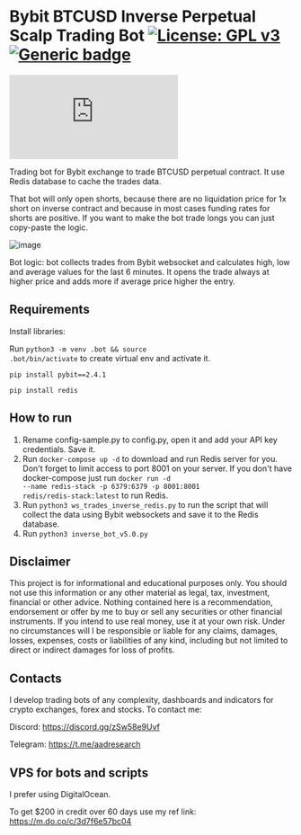 # Bybit BTCUSD Inverse Perpetual Scalp Trading Bot <a href="https://github.com/ryu878/bybit_scalp_bot/blob/main/LICENSE.MD">[![License: GPL v3](https://img.shields.io/badge/License-GPLv3-blue.svg)](https://aadresearch.xyz) [![Generic badge](https://img.shields.io/badge/Python-3.8+-<COLOR>.svg)](https://aadresearch.xyz) 
  
[![Latest release](https://badgen.net/github/release/Naereen/Strapdown.js)](https://aadresearch.xyz)


Trading bot for Bybit exchange to trade BTCUSD perpetual contract. It use Redis database to cache the trades data.

That bot will only open shorts, because there are no liquidation price for 1x short on inverse contract and because in most cases funding rates for shorts are positive. If you want to make the bot trade longs you can just copy-paste the logic.

![image](https://user-images.githubusercontent.com/81808867/217010448-9f05188e-284c-4307-ac92-a2627f39dbc5.png)
  
Bot logic: bot collects trades from Bybit websocket and calculates high, low and average values for the last 6 minutes. It opens the trade always at higher price and adds more if average price higher the entry.
  

## Requirements

Install libraries:
  
Run <code>python3 -m venv .bot && source .bot/bin/activate</code> to create virtual env and activate it.  
  
<code>pip install pybit==2.4.1</code>

<code>pip install redis</code>



## How to run

1. Rename config-sample.py to config.py, open it and add your API key credentials. Save it.
2. Run
<code>docker-compose up -d</code> to download and run Redis server for you. Don't forget to limit access to port 8001 on your server. If you don't have docker-compose just run <code>docker run -d --name redis-stack -p 6379:6379 -p 8001:8001 redis/redis-stack:latest</code> to run Redis.
3. Run
<code>python3 ws_trades_inverse_redis.py</code> to run the script that will collect the data using Bybit websockets and save it to the Redis database. 
4. Run
<code>python3 inverse_bot_v5.0.py</code>


## Disclaimer

This project is for informational and educational purposes only. You should not use this information or any other material as legal, tax, investment, financial or other advice. Nothing contained here is a recommendation, endorsement or offer by me to buy or sell any securities or other financial instruments. If you intend to use real money, use it at your own risk. Under no circumstances will I be responsible or liable for any claims, damages, losses, expenses, costs or liabilities of any kind, including but not limited to direct or indirect damages for loss of profits.

  
## Contacts
I develop trading bots of any complexity, dashboards and indicators for crypto exchanges, forex and stocks.
To contact me:

Discord: https://discord.gg/zSw58e9Uvf

Telegram: https://t.me/aadresearch

## VPS for bots and scripts
I prefer using DigitalOcean. 

To get $200 in credit over 60 days use my ref link: https://m.do.co/c/3d7f6e57bc04

